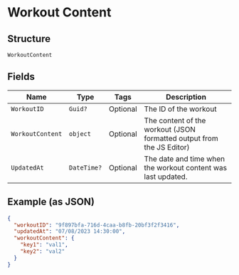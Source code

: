
# Workout Content

## Structure

`WorkoutContent`

## Fields

| Name | Type | Tags | Description |
|  --- | --- | --- | --- |
| `WorkoutID` | `Guid?` | Optional | The ID of the workout |
| `WorkoutContent` | `object` | Optional | The content of the workout (JSON formatted output from the JS Editor) |
| `UpdatedAt` | `DateTime?` | Optional | The date and time when the workout content was last updated. |

## Example (as JSON)

```json
{
  "workoutID": "9f897bfa-716d-4caa-b8fb-20bf3f2f3416",
  "updatedAt": "07/08/2023 14:30:00",
  "workoutContent": {
    "key1": "val1",
    "key2": "val2"
  }
}
```

